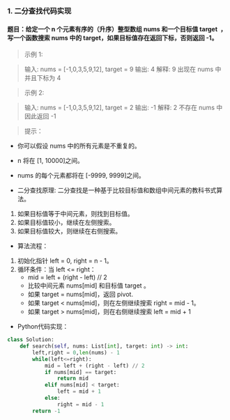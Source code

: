 ### 1. 二分查找代码实现

#### 题目：给定一个 n 个元素有序的（升序）整型数组 nums 和一个目标值 target  ，写一个函数搜索 nums 中的 target，如果目标值存在返回下标，否则返回 -1。

> 示例 1:

> 输入: nums = [-1,0,3,5,9,12], target = 9
> 输出: 4
> 解释: 9 出现在 nums 中并且下标为 4

> 示例 2:

> 输入: nums = [-1,0,3,5,9,12], target = 2
>输出: -1
> 解释: 2 不存在 nums 中因此返回 -1
 

> 提示：
- 你可以假设 nums 中的所有元素是不重复的。
- n 将在 [1, 10000]之间。
- nums 的每个元素都将在 [-9999, 9999]之间。

- 二分查找原理:
二分查找是一种基于比较目标值和数组中间元素的教科书式算法。

1. 如果目标值等于中间元素，则找到目标值。
2. 如果目标值较小，继续在左侧搜索。
3. 如果目标值较大，则继续在右侧搜索。

- 算法流程：
1. 初始化指针 left = 0, right = n - 1。
2. 循环条件：当 left <= right：
   - mid = left + (right - left) // 2
   - 比较中间元素 nums[mid] 和目标值 target 。
   - 如果 target = nums[mid]，返回 pivot.
   - 如果 target < nums[mid]，则在左侧继续搜索 right = mid - 1。
   - 如果 target > nums[mid]，则在右侧继续搜索 left = mid + 1

- Python代码实现：
```python
class Solution:
    def search(self, nums: List[int], target: int) -> int:
        left,right = 0,len(nums) - 1
        while(left<=right):
            mid = left + (right - left) // 2
            if nums[mid] == target:
                return mid
            elif nums[mid] < target:
                left = mid + 1
            else:
                right = mid - 1
        return -1
```
